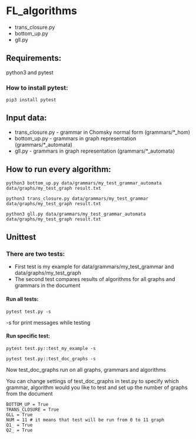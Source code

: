 # FL_algorithms
- trans_closure.py
- bottom_up.py
- gll.py
## Requirements:
python3 and pytest

### How to install pytest:
``` 
pip3 install pytest
``` 
## Input data:
- trans_closure.py - grammar in Chomsky normal form (grammars/*_hom)
- bottom_up.py - grammars in graph representation (grammars/*_automata)
- gll.py - grammars in graph representation (grammars/*_automata)
## How to run every algorithm:
``` 
python3 bottom_up.py data/grammars/my_test_grammar_automata data/graphs/my_test_graph result.txt
```

```
python3 trans_closure.py data/grammars/my_test_grammar data/graphs/my_test_graph result.txt
```

```
python3 gll.py data/grammars/my_test_grammar_automata data/graphs/my_test_graph result.txt
```
## Unittest
### There are two tests: 
- First test is my example for data/grammars/my_test_grammar and data/graphs/my_test_graph
- The second test compares results of algorithms for all graphs and grammars in the document
#### Run all tests:
```
pytest test.py -s
```
-s for print messages while testing
#### Run specific test:
```
pytest test.py::test_my_example -s
```
```
pytest test.py::test_doc_graphs -s
```
Now test_doc_graphs run on all graphs, grammars and algorithms

You can change settings of test_doc_graphs in test.py to specify which grammar, algorithm would you like to test and set up the number of graphs from the document
```
BOTTOM_UP = True
TRANS_CLOSURE = True
GLL = True
NUM = 11 # it means that test will be run from 0 to 11 graph
Q1_ = True
Q2_ = True
```
